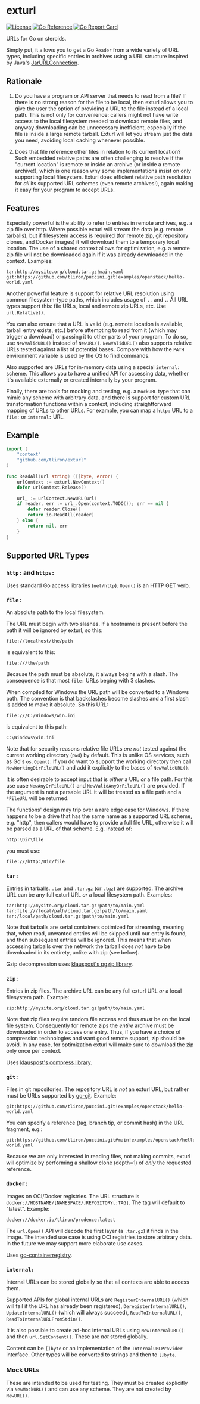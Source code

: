 exturl
======

[![License](https://img.shields.io/badge/License-Apache%202.0-blue.svg)](https://opensource.org/licenses/Apache-2.0)
[![Go Reference](https://pkg.go.dev/badge/github.com/tliron/exturl.svg)](https://pkg.go.dev/github.com/tliron/exturl)
[![Go Report Card](https://goreportcard.com/badge/github.com/tliron/exturl)](https://goreportcard.com/report/github.com/tliron/exturl)

URLs for Go on steroids.

Simply put, it allows you to get a Go `Reader` from a wide variety of URL types, including
specific entries in archives using a URL structure inspired by Java's
[JarURLConnection](https://docs.oracle.com/javase/8/docs/api/java/net/JarURLConnection.html).

Rationale
---------

1) Do you have a program or API server that needs to read from a file? If there is no strong
   reason for the file to be local, then exturl allows you to give the user the option of
   providing a URL to the file instead of a local path. This is not only for convenience: callers
   might not have write access to the local filesystem needed to download remote files, and anyway
   downloading can be unnecessary inefficient, especially if the file is inside a large remote
   tarball. Exturl will let you stream just the data you need, avoiding local caching whenever
   possible.

2) Does that file reference other files in relation to its current location? Such embedded
   relative paths are often challenging to resolve if the "current location" is remote or inside
   an archive (or inside a remote archive!), which is one reason why some implementations insist
   on only supporting local filesystem. Exturl does efficient relative path resolution for *all*
   its supported URL schemes (even remote archives!), again making it easy for your program to
   accept URLs. 

Features
--------

Especially powerful is the ability to refer to entries in remote archives, e.g. a zip file
over http. Where possible exturl will stream the data (e.g. remote tarballs), but if filesystem
access is required (for remote zip, git repository clones, and Docker images) it will download
them to a temporary local location. The use of a shared context allows for optimization, e.g. a
remote zip file will not be downloaded again if it was already downloaded in the context.
Examples:

    tar:http://mysite.org/cloud.tar.gz!main.yaml
    git:https://github.com/tliron/puccini.git!examples/openstack/hello-world.yaml

Another powerful feature is support for relative URL resolution using common filesystem-type
paths, which includes usage of `..` and `.`. All URL types support this: file URLs, local and
remote zip URLs, etc. Use `url.Relative()`.

You can also ensure that a URL is valid (e.g. remote location is available, tarball entry
exists, etc.) before attempting to read from it (which may trigger a download) or passing it
to other parts of your program. To do so, use `NewValidURL()` instead of `NewURL()`.
`NewValidURL()` also supports relative URLs tested against a list of potential bases.
Compare with how the `PATH` environment variable is used by the OS to find commands.

Also supported are URLs for in-memory data using a special `internal:` scheme. This allows you
to have a unified API for accessing data, whether it's available externally or created
internally by your program.

Finally, there are tools for mocking and testing, e.g. a `MockURL` type that can mimic any
scheme with arbitrary data, and there is support for custom URL transformation functions
within a context, including straightforward mapping of URLs to other URLs. For example, you
can map a `http:` URL to a `file:` or `internal:` URL.

Example
-------

```go
import (
    "context"
    "github.com/tliron/exturl"
)

func ReadAll(url string) ([]byte, error) {
    urlContext := exturl.NewContext()
    defer urlContext.Release()

    url_ := urlContext.NewURL(url)
    if reader, err := url_.Open(context.TODO()); err == nil {
        defer reader.Close()
        return io.ReadAll(reader)
    } else {
        return nil, err
    }
}
```

Supported URL Types
-------------------

### `http:` and `https:`

Uses standard Go access libraries (`net/http`). `Open()` is an HTTP GET verb.

### `file:`

An absolute path to the local filesystem.

The URL must begin with two slashes. If a hostname is present before the path it will
be ignored by exturl, so this:

    file://localhost/the/path

is equivalent to this:

    file:///the/path

Because the path must be absolute, it always begins with a slash. The consequence is that
most `file:` URLs beging with 3 slashes.

When compiled for Windows the URL path will be converted to a Windows path. The convention
is that backslashes become slashes and a first slash is added to make it absolute. So this
URL:

    file:///C:/Windows/win.ini

is equivalent to this path:

    C:\Windows\win.ini

Note that for security reasons relative file URLs *are not* tested against the current
working directory (`pwd`) by default. This is unlike OS services, such as Go's `os.Open()`.
If you do want to support the working directory then call `NewWorkingDirFileURL()` and add
it explicitly to the bases of `NewValidURL()`.

It is often desirable to accept input that is *either* a URL *or* a file path. For this
use case `NewAnyOrFileURL()` and `NewValidAnyOrFileURL()` are provided. If the argument
is not a parsable URL it will be treated as a file path and a `*FileURL` will be returned.

The functions' design may trip over a rare edge case for Windows. If there happens to be
a drive that has the same name as a supported URL scheme, e.g. "http", then callers would
have to provide a full file URL, otherwise it will be parsed as a URL of that scheme. E.g.
instead of:

    http:\Dir\file

you must use:

    file:///http:/Dir/file

### `tar:`

Entries in tarballs. `.tar` and `.tar.gz` (or `.tgz`) are supported. The archive URL
can be any full exturl URL *or* a local filesystem path. Examples:

    tar:http://mysite.org/cloud.tar.gz!path/to/main.yaml
    tar:file:///local/path/cloud.tar.gz!path/to/main.yaml
    tar:/local/path/cloud.tar.gz!path/to/main.yaml

Note that tarballs are serial containers optimized for streaming, meaning that, when
read, unwanted entries will be skipped until our entry is found, and then subsequent
entries will be ignored. This means that when accessing tarballs over the network the
tarball does *not* have to be downloaded in its entirety, unlike with zip (see below).

Gzip decompression uses [klauspost's pgzip library](https://github.com/klauspost/pgzip).

### `zip:`

Entries in zip files. The archive URL can be any full exturl URL *or* a local
filesystem path. Example:

    zip:http://mysite.org/cloud.tar.gz!path/to/main.yaml

Note that zip files require random file access and thus *must* be on the local file
system. Consequently for remote zips the *entire* archive must be downloaded in order
to access one entry. Thus, if you have a choice of compression technologies and want
good remote support, zip should be avoid. In any case, for optimization exturl will
make sure to download the zip only once per context.

Uses [klauspost's compress library](https://github.com/klauspost/compress).

### `git:`

Files in git repositories. The repository URL is *not* an exturl URL, but rather must
be URLs supported by [go-git](https://github.com/go-git/go-git). Example:

    git:https://github.com/tliron/puccini.git!examples/openstack/hello-world.yaml

You can specify a reference (tag, branch tip, or commit hash) in the URL fragment, e.g.:

    git:https://github.com/tliron/puccini.git#main!examples/openstack/hello-world.yaml

Because we are only interested in reading files, not making commits, exturl will optimize
by performing a shallow clone (depth=1) of *only* the requested reference.

### `docker:`

Images on OCI/Docker registries. The URL structure is
`docker://HOSTNAME/[NAMESPACE/]REPOSITORY[:TAG]`. The tag will default to "latest".
Example:

    docker://docker.io/tliron/prudence:latest

The `url.Open()` API will decode the first layer (a `.tar.gz`) it finds in the image.
The intended use case is using OCI registries to store arbitrary data. In the future
we may support more elaborate use cases.

Uses [go-containerregistry](https://github.com/google/go-containerregistry).

### `internal:`

Internal URLs can be stored globally so that all contexts are able to access them.

Supported APIs for global internal URLs are `RegisterInternalURL()` (which will fail if
the URL has already been registered), `DeregisterInternalURL()`, `UpdateInternalURL()`
(which will always succeed), `ReadToInternalURL()`, `ReadToInternalURLFromStdin()`.

It is also possible to create ad-hoc internal URLs using `NewInternalURL()` and then
`url.SetContent()`. These are *not* stored globally.

Content can be `[]byte` or an implementation of the `InternalURLProvider` interface.
Other types will be converted to strings and then to `[]byte`.

### Mock URLs

These are intended to be used for testing. They must be created explicitly via
`NewMockURL()` and can use any scheme. They are not created by `NewURL()`.
